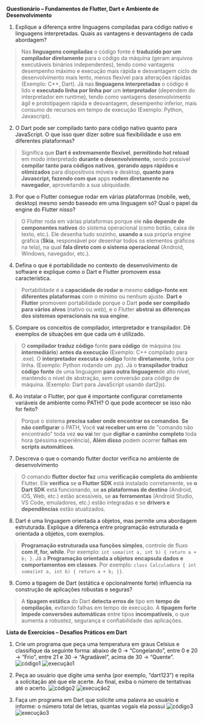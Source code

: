 **Questionário – Fundamentos de Flutter, Dart e Ambiente de Desenvolvimento**

1. Explique a diferença entre linguagens compiladas para código nativo e linguagens interpretadas. Quais as vantagens e desvantagens de cada abordagem?
> Nas **linguagens compiladas** o código fonte é **traduzido por um compilador diretamente** para o código da máquina (geram arquivos executáveis binários independentes), tendo como vantagens desempenho máximo e execução mais rápida e desvantagem ciclo de desenvolvimento mais lento, menos flexível para alterações rápidas (Exemplo: C++, Dart). Já nas **linguagens interpretadas** o código é lido e **executado linha por linha por** um **interpretador** (dependem do interpretador em runtime), tendo como vantagens desenvolvimento ágil e prototipagem rápida e desvantagem, desempenho inferior, mais consumo de recursos em tempo de execução (Exemplo: Python, Javascript).

2. O Dart pode ser compilado tanto para código nativo quanto para JavaScript. O que isso quer dizer sobre sua flexibilidade e uso em diferentes plataformas?
> Significa que **Dart é extremamente flexível**, **permitindo hot reload** em modo interpretado **durante o desenvolvimento**, sendo possível **compilar tanto para códigos nativos**, **gerando apps rápidos e otimizados** para dispositivos móveis e desktop, **quanto para Javascript, fazendo com que** apps **rodem diretamente no navegador**, aproveitando a sua ubiquidade.

3. Por que o Flutter consegue rodar em várias plataformas (mobile, web, desktop) mesmo sendo baseado em uma linguagem só? Qual o papel da engine  do Flutter nisso? 
> O Flutter roda em várias plataformas porque ele **não depende de componentes nativos** do sistema operacional (como botão, caixa de texto, etc.). Ele desenha tudo sozinho, **usando a** sua própria engine gráfica (**Skia**, responsável por desenhar todos os elementos gráficos na tela), na qual **fala direto com o sistema operacional** (Android, Windows, navegador, etc.).

4. Defina o que é portabilidade no contexto de desenvolvimento de software e explique como o Dart e Flutter promovem essa característica. 
> Portabilidade é a **capacidade de rodar o** mesmo **código-fonte em diferentes plataformas** com o mínimo ou nenhum ajuste. **Dart e Flutter** promovem portabilidade porque o Dart **pode ser compilado para vários alvos** (nativo ou web), e o Flutter **abstrai as diferenças dos sistemas operacionais na sua engine**. 

5. Compare os conceitos de compilador, interpretador e transpilador. Dê exemplos de situações em que cada um é utilizado. 
> O **compilador traduz código** fonte **para código** de máquina (ou **intermediário**) **antes da execução** (Exemplo: C++ compilado para .exe). O **interpretador executa o código** fonte **diretamente**, linha por linha. (Exemplo: Python rodando um .py). Já o **transpilador traduz código fonte** de uma linguagem **para outra linguagem**de alto nível, mantendo o nível de abstração, sem conversão para código de máquina. (Exemplo: Dart para JavaScript usando dart2js).

6. Ao instalar o Flutter, por que é importante configurar corretamente variáveis de ambiente como PATH? O que pode acontecer se isso não for feito? 
> Porque o sistema **precisa saber onde encontrar os comandos**. **Se não configurar** o PATH, Você **vai receber um erro** de "comando não encontrado" toda vez **ou vai** ter que **digitar o caminho completo** toda hora (péssima experiência), **Além disso** podem ocorrer **falhas em scripts automáticos**.

7. Descreva o que o comando flutter doctor verifica no ambiente de desenvolvimento  
> O comando **flutter doctor faz** uma **verificação completa do ambiente** Flutter. Ele **verifica** se **o Flutter SDK** está instalado corretamente, se **o Dart SDK** está funcionando, se **as plataformas de destino** (Android, iOS, Web, etc.) estão acessíveis, se **as ferramentas** (Android Studio, VS Code, emuladores, etc.) estão integradas e se **drivers e dependências** estão atualizados.

8. Dart é uma linguagem orientada a objetos, mas permite uma abordagem estruturada. Explique a diferença entre programação estruturada e orientada a objetos, com exemplos. 
>**Programação estruturada usa funções simples**, controle de fluxo **com if, for, while**. Por exemplo: ```int soma(int a, int b) { return a + b; }```. Já a **Programação orientada a objetos** **encapsula dados e comportamentos em classes**. Por exemplo: ```class Calculadora { int soma(int a, int b) { return a + b; }}```.

9. Como a tipagem de Dart (estática e opcionalmente forte) influencia na construção de aplicações robustas e seguras? 
> A **tipagem estática** do Dart **detecta erros de** tipo em **tempo de compilação**, evitando falhas em tempo de execução.
A **tipagem forte impede conversões automáticas** entre tipos **incompatíveis**, o que aumenta a robustez, segurança e confiabilidade das aplicações.

**Lista de Exercícios – Desafios Práticos em Dart**

1. Crie um programa que peça uma temperatura em graus Celsius e classifique da seguinte forma: abaixo de 0 → “Congelando”, entre 0 e 20 → “Frio”, entre 21 e 30 → “Agradável”, acima de 30 → “Quente”.
   ![código1](https://github.com/user-attachments/assets/59a63cd8-41a5-4adf-9aa1-06c01bec7369)
   ![execução1](https://github.com/user-attachments/assets/894d84e5-5a65-4fff-bd7d-f1bf542b8d60)

3. Peça ao usuário que digite uma senha (por exemplo, “dart123”) e repita a solicitação até que ele acerte. Ao final, exiba o número de tentativas até o acerto.
   ![código2](https://github.com/user-attachments/assets/0118e9c1-5597-4bc1-a330-847e8385d65a)
   ![execução2](https://github.com/user-attachments/assets/b3432368-85c4-43d5-a0e0-c5584a933677)

5. Faça um programa em Dart que solicite uma palavra ao usuário e informe: o número total de letras, quantas vogais ela possui
   ![código3](https://github.com/user-attachments/assets/8ed45d07-822c-48b7-8338-d4f36a216cd5)
   ![execução3](https://github.com/user-attachments/assets/dfdace59-3199-4e18-a87a-dc9416b16db8)
